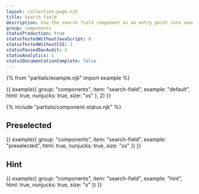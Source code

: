 ```yaml
---
layout: collection-page.njk
title: Search field
description: Use the search field component as an entry point into searches.
group: components
statusProduction: true
statusTestedWithoutJavaScript: 0
statusTestedWithoutCSS: 1
statusPassedDacAudit: 2
statusAnalytics: 1
statusDocumentationComplete: false
---
```


{% from "partials/example.njk" import example %}

{{ example({ group: "components", item: "search-field", example: "default", html: true, nunjucks: true, size: "xs" }, 2) }}

{% include "partials/component-status.njk" %}

## Preselected

{{ example({ group: "components", item: "search-field", example: "preselected", html: true, nunjucks: true, size: "xs" }) }}

## Hint

{{ example({ group: "components", item: "search-field", example: "hint", html: true, nunjucks: true, size: "s" }) }}
